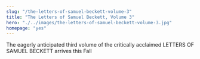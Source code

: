 ```yaml
--- 
slug: "/the-letters-of-samuel-beckett-volume-3"
title: "The Letters of Samuel Beckett, Volume 3"
hero: "./../images/the-letters-of-samuel-beckett-volume-3.jpg"
homepage: "yes"
---
```


The eagerly anticipated third volume of the critically acclaimed LETTERS OF SAMUEL BECKETT arrives this Fall